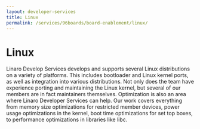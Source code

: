```yaml
---
layout: developer-services
title: Linux
permalink: /services/96boards/board-enablement/linux/
---
```

# Linux

Linaro Develop Services develops and supports several Linux distributions on a variety of platforms. This includes bootloader and Linux kernel ports, as well as integration into various distributions. Not only does the team have experience porting and maintaining the Linux kernel, but several of our members are in fact maintainers themselves. Optimization is also an area where Linaro Developer Services can help. Our work covers everything from memory size optimizations for restricted member devices, power usage optimizations in the kernel, boot time optimizations for set top boxes, to performance optimizations in libraries like libc.  

